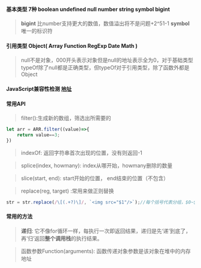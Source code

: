 

#### 基本类型 7种 boolean undefined null number string **symbol** **bigint**

>**bigint** 比number支持更大的数值，数值溢出将不是问题+2^51-1
>**symbol** 唯一的标识符
#### 引用类型 Object( Array Function RegExp Date Math )

>null不是对象，000开头表示对象但是null的地址表示全为0，对于基础类型typeOf除了null都是正确类型，但typeOf对于引用类型，除了函数外都是Object

#### JavaScript兼容性检测 [地址](https://caniuse.com)
#### 常用API
> filter():生成新的数组，筛选出所需要的
```javascript
let arr = ARR.filter((value)=>{
    return value==3;
})
```
>indexOf: 返回字符串首次出现的位置，没有则返回-1

>splice(index, howmany): index从哪开始，howmany删除的数量

>slice(start, end): start开始的位置， end结束的位置（不包含）


>replace(reg, target) :常用来做正则替换

```javascript
str = str.replace(/\[(.+?)\]/, `<img src="$1"/>`);//每个括号代表分组，$0~$9 分组
```

#### 常用的方法

>**递归**: 它不像for循环一样，每执行一次即返回结果，递归是先‘递’到底了，再‘归’返回**整个调用栈**的执行结果。

>函数参数Function(arguments): 函数传递对象参数是该对象在堆中的内存地址


